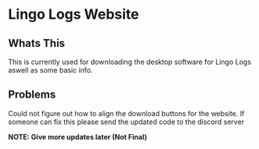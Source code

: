 # Lingo Logs Website

## Whats This

This is currently used for downloading the desktop software for Lingo Logs aswell as some basic info. 

## Problems

Could not figure out how to align the download buttons for the website. If someone can fix this please send the updated code to the discord server 

**NOTE: Give more updates later (Not Final)**
